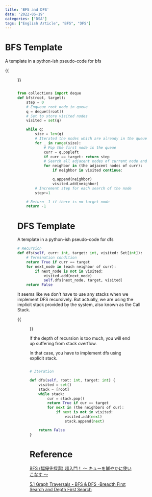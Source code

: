 ```yaml
---
title: 'BFS and DFS'
date: '2022-06-19'
categories: ["DSA"]
tags: ["English Article", "BFS", "DFS"]
---
```


# BFS Template

A template in a python-ish pseudo-code for bfs


{{<figure src="https://qiita-user-contents.imgix.net/https%3A%2F%2Fqiita-image-store.s3.ap-northeast-1.amazonaws.com%2F0%2F182963%2F0d83198d-9e0a-0fb9-ddff-f7b64f1673b7.png?ixlib=rb-4.0.0&auto=format&gif-q=60&q=75&w=1400&fit=max&s=5515e347dc5d77374a2c577794b1eaa1" alt="Queue and BFS" width="100%">}}

```python

from collections import deque
def bfs(root, target):
    step = 0
    # Enqueue root node in queue
    q = deque([root])
    # Set to store visited nodes
    visited = set(q)

    while q:
        size = len(q)
        # Iterated the nodes which are already in the queue
        for _ in range(size):
            # Pop the first node in the queue
            curr = q.popleft
            if curr == target: return step
            # Search all adjacent nodes of current node and append them to queue
            for neighbor in (the adjacent nodes of curr):
                if neighbor in visited continue:

                q.append(neighbor)
                visited.add(neighbor)
        # Increment step for each search of the node
        step+=1

    # Return -1 if there is no target node
    return -1
```

# DFS Template

A template in a python-ish pseudo-code for dfs


```python
# Recursion
def dfs(self, curr: int, target: int, visited: Set[int]):
    # Termination condition
    return True if curr == target
    for next_node in (each neighbor of curr):
        if next_node is not in visited:
            visited.add(next_node)
            self.dfs(next_node, target, visited)
    return False
```

It seems like we don't have to use any stacks when we implement DFS recursively. But actually, we are using the implicit stack provided by the system, also known as the Call Stack.

{{<figure src="./callstack.jpeg" alt="Call Stack" width="100%">}}

If the depth of recursion is too much, you will end up suffering from stack overflow.

In that case, you have to implement dfs using explicit stack.

```python

# Iteration

def dfs(self, root: int, target: int) {
    visited = set()
    stack = [root]
    while stack:
        cur = stack.pop()
        return True if cur == target
        for next in (the neighbors of cur):
            if next is not in visited:
                visited.add(next)
                stack.append(next)

    return False
}
```

# Reference

[BFS (幅優先探索) 超入門！ 〜 キューを鮮やかに使いこなす 〜](https://qiita.com/drken/items/996d80bcae64649a6580#1-4-bfs-%E3%81%AE%E8%A8%88%E7%AE%97%E9%87%8F)

[5.1 Graph Traversals - BFS & DFS -Breadth First Search and Depth First Search](https://www.youtube.com/watch?v=pcKY4hjDrxk)
